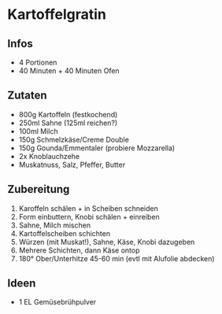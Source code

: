# Kartoffelgratin

## Infos
- 4 Portionen
- 40 Minuten + 40 Minuten Ofen
  
## Zutaten
- 800g Kartoffeln (festkochend)
- 250ml Sahne (125ml reichen?)
- 100ml Milch
- 150g Schmelzkäse/Creme Double
- 150g Gounda/Emmentaler (probiere Mozzarella)
- 2x Knoblauchzehe
- Muskatnuss, Salz, Pfeffer, Butter

  
## Zubereitung
1. Karoffeln schälen + in Scheiben schneiden
2. Form einbuttern, Knobi schälen + einreiben
3. Sahne, Milch mischen
4. Kartoffelscheiben schichten
5. Würzen (mit Muskat!), Sahne, Käse, Knobi dazugeben
6. Mehrere Schichten, dann Käse ontop
7. 180° Ober/Unterhitze 45-60 min (evtl mit Alufolie abdecken)

## Ideen
- 1 EL Gemüsebrühpulver
